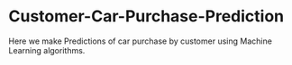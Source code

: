 # Customer-Car-Purchase-Prediction
Here we make Predictions of car purchase by customer using Machine Learning algorithms.
